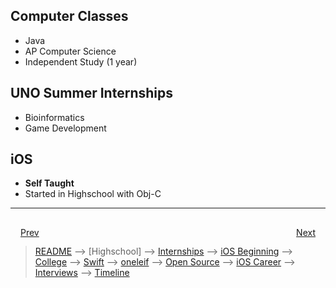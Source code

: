 ## Computer Classes
- Java
- AP Computer Science
- Independent Study (1 year)

## UNO Summer Internships
- 	Bioinformatics 
- 	Game Development

## iOS
- **Self Taught**
- Started in Highschool with Obj-C

***

<div style="padding: 16;">
	<div style="float: left">
		<a href="../README.md">Prev</a>
	</div>
	<div style="float: right">
		<a href="internships.md">Next</a>
	</div>
</div>

> [README](../README.md) --> [Highschool] --> [Internships](slides/internships.md) --> [iOS Beginning](slides/iOS-beginning.md) --> [College](slides/college.md) --> [Swift](slides/swift.md) --> [oneleif](slides/oneleif.md) --> [Open Source](slides/open-source.md) --> [iOS Career](slides/iOS-career.md) --> [Interviews](slides/interviews.md) --> [Timeline](slides/timeline.md)